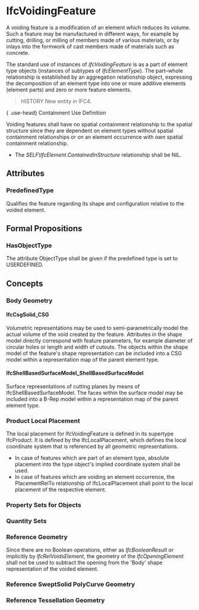 # IfcVoidingFeature

A voiding feature is a modification of an element which reduces its volume. Such a feature may be manufactured in different ways, for example by cutting, drilling, or milling of members made of various materials, or by inlays into the formwork of cast members made of materials such as concrete.
<!-- end of short definition -->

The standard use of instances of _IfcVoidingFeature_ is as a part of element type objects (instances of subtypes of _IfcElementType_). The part–whole relationship is established by an aggregation relationship object, expressing the decomposition of an element type into one or more additive elements (element parts) and zero or more feature elements.

> HISTORY New entity in IFC4.

{ .use-head}
Containment Use Definition

Voiding features shall have no spatial containment relationship to the spatial structure since they are dependent on element types without spatial containment relationships or on an element occurrence with own spatial containment relationship.

* The _SELF\IfcElement.ContainedInStructure_ relationship shall be NIL.

## Attributes

### PredefinedType
Qualifies the feature regarding its shape and configuration relative to the voided element.

## Formal Propositions

### HasObjectType
The attribute ObjectType shall be given if the predefined type is set to USERDEFINED.

## Concepts

### Body Geometry



#### IfcCsgSolid_CSG

Volumetric representations may be used to semi-parametrically model the actual volume of the void created by the feature. Attributes in the shape model directly correspond with feature parameters, for example diameter of circular holes or length and width of cutouts. The objects within the shape model of the feature's shape representation can be included into a CSG model within a representation map of the parent element type.

#### IfcShellBasedSurfaceModel_ShellBasedSurfaceModel

Surface representations of cutting planes by means of IfcShellBasedSurfaceModel. The faces within the surface model may be included into a B-Rep model within a representation map of the parent element type.

### Product Local Placement

The local placement for IfcVoidingFeature is defined in its supertype IfcProduct. It is defined by the IfcLocalPlacement, which defines the local coordinate system that is referenced by all geometric representations.

* In case of features which are part of an element type, absolute placement into the type object's implied coordinate system shall be used.
* In case of features which are voiding an element occurrence, the PlacementRelTo relationship of IfcLocalPlacement shall point to the local placement of the respective element.

### Property Sets for Objects

### Quantity Sets



### Reference Geometry

Since there are no Boolean operations, either as _IfcBooleanResult_ or implicitly by _IfcRelVoidsElement_, the geometry of the _IfcOpeningElement_ shall not be used to subtract the opening from the 'Body' shape representation of the voided element.


### Reference SweptSolid PolyCurve Geometry



### Reference Tessellation Geometry



